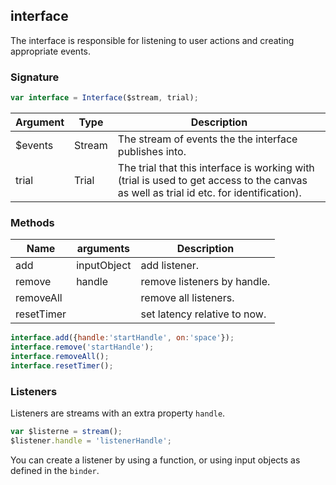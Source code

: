 ## interface

The interface is responsible for listening to user actions and creating appropriate events.

### Signature

```javascript
var interface = Interface($stream, trial);
```

Argument    | Type      | Description
----------- | --------- | ----------------
$events     | Stream    | The stream of events the the interface publishes into.
trial       | Trial     | The trial that this interface is working with (trial is used to get access to the canvas as well as trial id etc. for identification).

### Methods

Name        | arguments     | Description
----------- | ------------- | ----------- 
add         | inputObject   | add listener.
remove      | handle        | remove listeners by handle.
removeAll   |               | remove all listeners.
resetTimer  |               | set latency relative to now.

```javascript
interface.add({handle:'startHandle', on:'space'});
interface.remove('startHandle');
interface.removeAll();
interface.resetTimer();
```

### Listeners
Listeners are streams with an extra property `handle`.

```javascript
var $listerne = stream();
$listener.handle = 'listenerHandle';
```

You can create a listener by using a function, or using input objects as defined in the `binder`.
